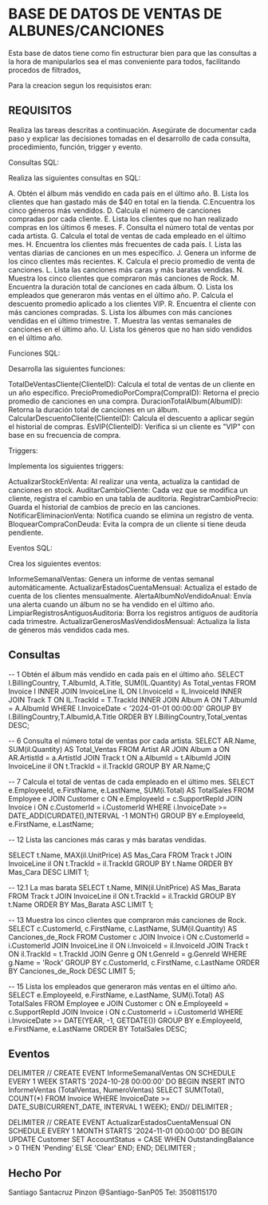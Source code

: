 # BASE DE DATOS DE VENTAS DE ALBUNES/CANCIONES

Esta base de datos tiene como fin estructurar bien para que las consultas a la hora de manipularlos sea el mas conveniente para todos,
facilitando procedos de filtrados, 

Para la creacion segun los requisistos eran:
## REQUISITOS


Realiza las tareas descritas a continuación. Asegúrate de documentar cada paso y explicar las decisiones tomadas en el desarrollo de cada consulta, procedimiento, función, trigger y evento.

Consultas SQL:


Realiza las siguientes consultas en SQL:


A. Obtén el álbum más vendido en cada país en el último año.
B. Lista los clientes que han gastado más de $40 en total en la tienda.
C.Encuentra los cinco géneros más vendidos.
D. Calcula el número de canciones compradas por cada cliente.
E. Lista los clientes que no han realizado compras en los últimos 6 meses.
F. Consulta el número total de ventas por cada artista.
G. Calcula el total de ventas de cada empleado en el último mes.
H. Encuentra los clientes más frecuentes de cada país.
I. Lista las ventas diarias de canciones en un mes específico.
J. Genera un informe de los cinco clientes más recientes.
K. Calcula el precio promedio de venta de canciones.
L. Lista las canciones más caras y más baratas vendidas.
N. Muestra los cinco clientes que compraron más canciones de Rock.
M. Encuentra la duración total de canciones en cada álbum.
O. Lista los empleados que generaron más ventas en el último año.
P. Calcula el descuento promedio aplicado a los clientes VIP.
R. Encuentra el cliente con más canciones compradas.
S. Lista los álbumes con más canciones vendidas en el último trimestre.
T. Muestra las ventas semanales de canciones en el último año.
U. Lista los géneros que no han sido vendidos en el último año.


Funciones SQL:


Desarrolla las siguientes funciones:



TotalDeVentasCliente(ClienteID): Calcula el total de ventas de un cliente en un año específico.
PrecioPromedioPorCompra(CompraID): Retorna el precio promedio de canciones en una compra.
DuracionTotalAlbum(AlbumID): Retorna la duración total de canciones en un álbum.
CalcularDescuentoCliente(ClienteID): Calcula el descuento a aplicar según el historial de compras.
EsVIP(ClienteID): Verifica si un cliente es "VIP" con base en su frecuencia de compra.


Triggers:


Implementa los siguientes triggers:



ActualizarStockEnVenta: Al realizar una venta, actualiza la cantidad de canciones en stock.
AuditarCambioCliente: Cada vez que se modifica un cliente, registra el cambio en una tabla de auditoría.
RegistrarCambioPrecio: Guarda el historial de cambios de precio en las canciones.
NotificarEliminacionVenta: Notifica cuando se elimina un registro de venta.
BloquearCompraConDeuda: Evita la compra de un cliente si tiene deuda pendiente.


Eventos SQL:


Crea los siguientes eventos:

InformeSemanalVentas: Genera un informe de ventas semanal automáticamente.
ActualizarEstadosCuentaMensual: Actualiza el estado de cuenta de los clientes mensualmente.
AlertaAlbumNoVendidoAnual: Envía una alerta cuando un álbum no se ha vendido en el último año.
LimpiarRegistrosAntiguosAuditoria: Borra los registros antiguos de auditoría cada trimestre.
ActualizarGenerosMasVendidosMensual: Actualiza la lista de géneros más vendidos cada mes.



## Consultas

-- 1 Obtén el álbum más vendido en cada país en el último año.
SELECT I.BillingCountry,
T.AlbumId,
A.Title,
SUM(IL.Quantity) As Total_ventas
FROM Invoice I
INNER JOIN InvoiceLine IL ON I.InvoiceId = IL.InvoiceId
INNER JOIN Track T ON IL.TrackId = T.TrackId
INNER JOIN Album A ON T.AlbumId = A.AlbumId
WHERE I.InvoiceDate < '2024-01-01 00:00:00'
GROUP BY I.BillingCountry,T.AlbumId,A.Title 
ORDER BY I.BillingCountry,Total_ventas DESC;


-- 6 Consulta el número total de ventas por cada artista.
SELECT AR.Name, SUM(il.Quantity) AS Total_Ventas
FROM Artist AR
JOIN Album a ON AR.ArtistId = a.ArtistId 
JOIN Track t ON a.AlbumId = t.AlbumId 
JOIN InvoiceLine il ON t.TrackId = il.TrackId 
GROUP BY AR.Name;Ç

-- 7 Calcula el total de ventas de cada empleado en el último mes.
SELECT e.EmployeeId, e.FirstName, e.LastName, SUM(i.Total) AS TotalSales 
FROM Employee e 
JOIN Customer c ON e.EmployeeId = c.SupportRepId 
JOIN Invoice i ON c.CustomerId = i.CustomerId
WHERE i.InvoiceDate >= DATE_ADD(CURDATE(),INTERVAL -1 MONTH) 
GROUP BY e.EmployeeId, e.FirstName, e.LastName;

-- 12 Lista las canciones más caras y más baratas vendidas.

SELECT t.Name, MAX(il.UnitPrice) AS Mas_Cara 
FROM Track t 
JOIN InvoiceLine il ON t.TrackId = il.TrackId 
GROUP BY t.Name ORDER BY Mas_Cara DESC LIMIT 1;

-- 12.1 La mas barata
SELECT t.Name, MIN(il.UnitPrice) AS Mas_Barata 
FROM Track t 
JOIN InvoiceLine il ON t.TrackId = il.TrackId 
GROUP BY t.Name ORDER BY Mas_Barata ASC LIMIT 1;

-- 13 Muestra los cinco clientes que compraron más canciones de Rock.
SELECT c.CustomerId, c.FirstName, c.LastName, SUM(il.Quantity) AS Canciones_de_Rock 
FROM Customer c 
JOIN Invoice i ON c.CustomerId = i.CustomerId 
JOIN InvoiceLine il ON i.InvoiceId = il.InvoiceId 
JOIN Track t ON il.TrackId = t.TrackId 
JOIN Genre g ON t.GenreId = g.GenreId 
WHERE g.Name = 'Rock' 
GROUP BY c.CustomerId, c.FirstName, c.LastName 
ORDER BY Canciones_de_Rock DESC LIMIT 5;

-- 15 Lista los empleados que generaron más ventas en el último año.
SELECT e.EmployeeId, e.FirstName, e.LastName, SUM(i.Total) AS TotalSales 
FROM Employee e 
JOIN Customer c ON e.EmployeeId = c.SupportRepId 
JOIN Invoice i ON c.CustomerId = i.CustomerId 
WHERE i.InvoiceDate >= DATE(YEAR, -1, GETDATE()) 
GROUP BY e.EmployeeId, e.FirstName, e.LastName 
ORDER BY TotalSales DESC;

## Eventos

DELIMITER //
CREATE EVENT InformeSemanalVentas
ON SCHEDULE EVERY 1 WEEK
STARTS '2024-10-28 00:00:00'
DO
BEGIN
    INSERT INTO InformeVentas (TotalVentas, NumeroVentas)
    SELECT SUM(Total), COUNT(*)
    FROM Invoice
    WHERE InvoiceDate >= DATE_SUB(CURRENT_DATE, INTERVAL 1 WEEK);
END//
DELIMITER ;


DELIMITER //
CREATE EVENT ActualizarEstadosCuentaMensual
ON SCHEDULE EVERY 1 MONTH
STARTS '2024-11-01 00:00:00'
DO
BEGIN
    UPDATE Customer
    SET AccountStatus = CASE 
        WHEN OutstandingBalance > 0 THEN 'Pending'
        ELSE 'Clear'
    END;
END;
DELIMITER ;


## Hecho Por
Santiago Santacruz Pinzon
@Santiago-SanP05
Tel: 3508115170
